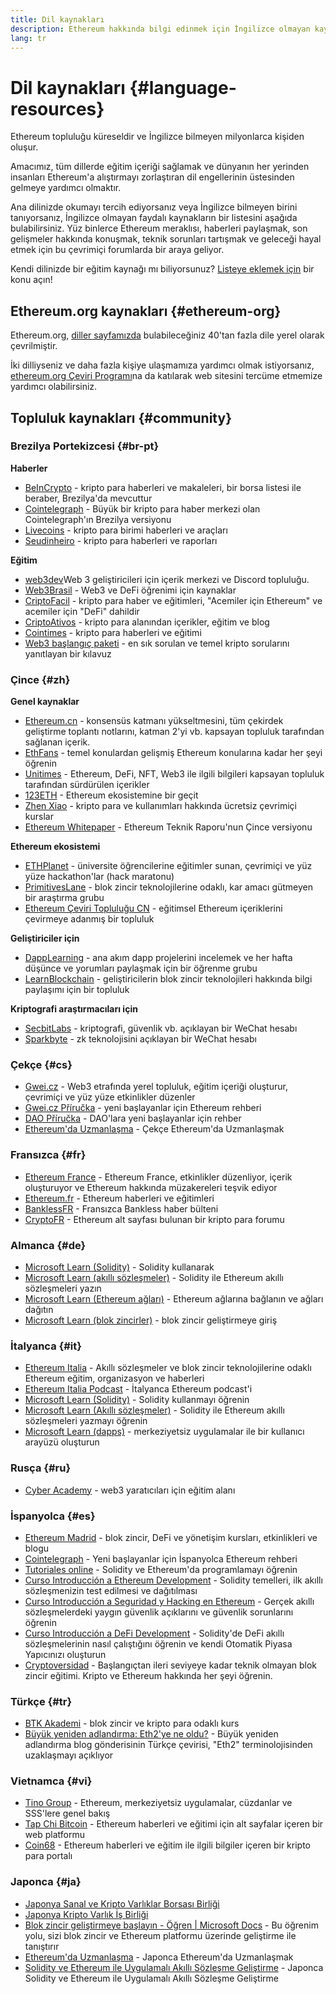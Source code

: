 ```yaml
---
title: Dil kaynakları
description: Ethereum hakkında bilgi edinmek için İngilizce olmayan kaynaklar
lang: tr
---
```


# Dil kaynakları {#language-resources}

Ethereum topluluğu küreseldir ve İngilizce bilmeyen milyonlarca kişiden oluşur.

Amacımız, tüm dillerde eğitim içeriği sağlamak ve dünyanın her yerinden insanları Ethereum'a alıştırmayı zorlaştıran dil engellerinin üstesinden gelmeye yardımcı olmaktır.

Ana dilinizde okumayı tercih ediyorsanız veya İngilizce bilmeyen birini tanıyorsanız, İngilizce olmayan faydalı kaynakların bir listesini aşağıda bulabilirsiniz. Yüz binlerce Ethereum meraklısı, haberleri paylaşmak, son gelişmeler hakkında konuşmak, teknik sorunları tartışmak ve geleceği hayal etmek için bu çevrimiçi forumlarda bir araya geliyor.

Kendi dilinizde bir eğitim kaynağı mı biliyorsunuz? [Listeye eklemek için](https://github.com/ethereum/ethereum-org-website/issues/new/choose) bir konu açın!

## Ethereum.org kaynakları {#ethereum-org}

Ethereum.org, [diller sayfamızda](/languages) bulabileceğiniz 40'tan fazla dile yerel olarak çevrilmiştir.

İki dilliyseniz ve daha fazla kişiye ulaşmamıza yardımcı olmak istiyorsanız, [ethereum.org Çeviri Programı](/contributing/translation-program/#translation-program)na da katılarak web sitesini tercüme etmemize yardımcı olabilirsiniz.

## Topluluk kaynakları {#community}

### Brezilya Portekizcesi {#br-pt}

**Haberler**

- [BeInCrypto](http://www.beincrypto.com.br) - kripto para haberleri ve makaleleri, bir borsa listesi ile beraber, Brezilya'da mevcuttur
- [Cointelegraph](http://cointelegraph.com.br/category/analysis) - Büyük bir kripto para haber merkezi olan Cointelegraph'ın Brezilya versiyonu
- [Livecoins](http://www.livecoins.com.br/ethereum) - kripto para birimi haberleri ve araçları
- [Seudinheiro](http://www.seudinheiro.com/criptomoedas/) - kripto para haberleri ve raporları

**Eğitim**

- [web3dev](https://www.web3dev.com.br/)Web 3 geliştiricileri için içerik merkezi ve Discord topluluğu.
- [Web3Brasil](https://github.com/web3brasil/web3brasil) - Web3 ve DeFi öğrenimi için kaynaklar
- [CriptoFacil](http://www.criptofacil.com/ultimas-noticias/) - kripto para haber ve eğitimleri, "Acemiler için Ethereum" ve acemiler için "DeFi" dahildir
- [CriptoAtivos](http://www.criptoativos.wiki.br/) - kripto para alanından içerikler, eğitim ve blog
- [Cointimes](http://www.cointimes.com.br/) - kripto para haberleri ve eğitimi
- [Web3 başlangıç paketi](https://docs.google.com/document/d/1X8PSTFH7FTw9J-gbKWM6Y430SWCBT8d4t4pJgFQHJ8E/) - en sık sorulan ve temel kripto sorularını yanıtlayan bir kılavuz

### Çince {#zh}

**Genel kaynaklar**

- [Ethereum.cn](https://www.ethereum.cn/) - konsensüs katmanı yükseltmesini, tüm çekirdek geliştirme toplantı notlarını, katman 2'yi vb. kapsayan topluluk tarafından sağlanan içerik.
- [EthFans](https://github.com/editor-Ajian/EthFans.org-annual-collected-works/) - temel konulardan gelişmiş Ethereum konularına kadar her şeyi öğrenin
- [Unitimes](https://mp.weixin.qq.com/s/tvloZSDBSOQN9zDQj_91kA) - Ethereum, DeFi, NFT, Web3 ile ilgili bilgileri kapsayan topluluk tarafından sürdürülen içerikler
- [123ETH](https://123eth.org/) - Ethereum ekosistemine bir geçit
- [Zhen Xiao](http://zhenxiao.com/blockchain/) - kripto para ve kullanımları hakkında ücretsiz çevrimiçi kurslar
- [Ethereum Whitepaper](https://github.com/ethereum/wiki/wiki/[%E4%B8%AD%E6%96%87]-%E4%BB%A5%E5%A4%AA%E5%9D%8A%E7%99%BD%E7%9A%AE%E4%B9%A6) - Ethereum Teknik Raporu'nun Çince versiyonu

**Ethereum ekosistemi**

- [ETHPlanet](https://www.ethplanet.org/) - üniversite öğrencilerine eğitimler sunan, çevrimiçi ve yüz yüze hackathon'lar (hack maratonu)
- [PrimitivesLane](https://www.primitiveslane.org/) - blok zincir teknolojilerine odaklı, kar amacı gütmeyen bir araştırma grubu
- [Ethereum Çeviri Topluluğu CN](https://www.notion.so/Ethereum-Translation-Community-CN-05375fe0a94c4214acaf90f42ba40171) - eğitimsel Ethereum içeriklerini çevirmeye adanmış bir topluluk

**Geliştiriciler için**

- [DappLearning](https://github.com/Dapp-Learning-DAO/Dapp-Learning) - ana akım dapp projelerini incelemek ve her hafta düşünce ve yorumları paylaşmak için bir öğrenme grubu
- [LearnBlockchain](https://learnblockchain.cn/) - geliştiricilerin blok zincir teknolojileri hakkında bilgi paylaşımı için bir topluluk

**Kriptografi araştırmacıları için**

- [SecbitLabs](https://mp.weixin.qq.com/s/69_tqBJpr_sbaKtR1sBRMw) - kriptografi, güvenlik vb. açıklayan bir WeChat hesabı
- [Sparkbyte](https://mp.weixin.qq.com/s/9KgKTc_jtJ7bWKdbNPoqvQ) - zk teknolojisini açıklayan bir WeChat hesabı

### Çekçe {#cs}

- [Gwei.cz](https://gwei.cz) - Web3 etrafında yerel topluluk, eğitim içeriği oluşturur, çevrimiçi ve yüz yüze etkinlikler düzenler
- [Gwei.cz Příručka](https://prirucka.gwei.cz/) - yeni başlayanlar için Ethereum rehberi
- [DAO Příručka](https://dao.gwei.cz/) - DAO'lara yeni başlayanlar için rehber
- [Ethereum'da Uzmanlaşma](https://ipfs.infura-ipfs.io/ipfs/bafybeidvuxhnsgfx3tncpfxheqglkjwmdxclknlgd7s7qggd2a6bzgb27m) - Çekçe Ethereum'da Uzmanlaşmak

### Fransızca {#fr}

- [Ethereum France](https://www.ethereum-france.com/) - Ethereum France, etkinlikler düzenliyor, içerik oluşturuyor ve Ethereum hakkında müzakereleri teşvik ediyor
- [Ethereum.fr](https://ethereum.fr/) - Ethereum haberleri ve eğitimleri
- [BanklessFR](https://banklessfr.substack.com/) - Fransızca Bankless haber bülteni
- [CryptoFR](https://cryptofr.com/category/44/ethereum-general) - Ethereum alt sayfası bulunan bir kripto para forumu

### Almanca {#de}

- [Microsoft Learn (Solidity)](https://docs.microsoft.com/de-de/learn/modules/blockchain-learning-solidity/) - Solidity kullanarak
- [Microsoft Learn (akıllı sözleşmeler)](https://docs.microsoft.com/de-de/learn/modules/blockchain-solidity-ethereum-smart-contracts/) - Solidity ile Ethereum akıllı sözleşmeleri yazın
- [Microsoft Learn (Ethereum ağları)](https://docs.microsoft.com/de-de/learn/modules/blockchain-ethereum-networks/) - Ethereum ağlarına bağlanın ve ağları dağıtın
- [Microsoft Learn (blok zincirler)](https://docs.microsoft.com/de-de/learn/paths/ethereum-blockchain-development/) - blok zincir geliştirmeye giriş

### İtalyanca {#it}

- [Ethereum Italia](https://www.ethereum-italia.it/) - Akıllı sözleşmeler ve blok zincir teknolojilerine odaklı Ethereum eğitim, organizasyon ve haberleri
- [Ethereum Italia Podcast](https://www.ethereum-italia.it/podcast/) - İtalyanca Ethereum podcast'i
- [Microsoft Learn (Solidity)](https://docs.microsoft.com/it-it/learn/modules/blockchain-learning-solidity/) - Solidity kullanmayı öğrenin
- [Microsoft Learn (Akıllı sözleşmeler)](https://docs.microsoft.com/it-it/learn/modules/blockchain-solidity-ethereum-smart-contracts/) - Solidity ile Ethereum akıllı sözleşmeleri yazmayı öğrenin
- [Microsoft Learn (dapps)](https://docs.microsoft.com/it-it/learn/modules/blockchain-create-ui-decentralized-apps/) - merkeziyetsiz uygulamalar ile bir kullanıcı arayüzü oluşturun

### Rusça {#ru}

- [Cyber Academy](https://cyberacademy.dev) - web3 yaratıcıları için eğitim alanı

### İspanyolca {#es}

- [Ethereum Madrid](https://ethereummadrid.com/) - blok zincir, DeFi ve yönetişim kursları, etkinlikleri ve blogu
- [Cointelegraph](https://es.cointelegraph.com/ethereum-for-beginners) - Yeni başlayanlar için İspanyolca Ethereum rehberi
- [Tutoriales online](https://tutoriales.online/curso/solidity) - Solidity ve Ethereum'da programlamayı öğrenin
- [Curso Introducción a Ethereum Development](https://youtube.com/playlist?list=PLTqiwJDd_R8y9pfUBjhkVa1IDMwyQz-fU) - Solidity temelleri, ilk akıllı sözleşmenizin test edilmesi ve dağıtılması
- [Curso Introducción a Seguridad y Hacking en Ethereum](https://youtube.com/playlist?list=PLTqiwJDd_R8yHOvteko_DmUxUTMHnlfci) - Gerçek akıllı sözleşmelerdeki yaygın güvenlik açıklarını ve güvenlik sorunlarını öğrenin
- [Curso Introducción a DeFi Development](https://youtube.com/playlist?list=PLTqiwJDd_R8zZiP9_jNdaPqA3HqoW2lrS) - Solidity'de DeFi akıllı sözleşmelerinin nasıl çalıştığını öğrenin ve kendi Otomatik Piyasa Yapıcınızı oluşturun
- [Cryptoversidad](https://www.youtube.com/c/Cryptoversidad) - Başlangıçtan ileri seviyeye kadar teknik olmayan blok zincir eğitimi. Kripto ve Ethereum hakkında her şeyi öğrenin.

### Türkçe {#tr}

- [BTK Akademi](https://www.btkakademi.gov.tr/portal/course/blokzincir-ve-kripto-paralar-10569#!/about) - blok zincir ve kripto para odaklı kurs
- [Büyük yeniden adlandırma: Eth2'ye ne oldu?](https://miningturkiye.org/konu/ethereum-madenciligi-bitiyor-mu-onemli-gelisme.655/) - Büyük yeniden adlandırma blog gönderisinin Türkçe çevirisi, "Eth2" terminolojisinden uzaklaşmayı açıklıyor

### Vietnamca {#vi}

- [Tino Group](https://wiki.tino.org/ethereum-la-gi/) - Ethereum, merkeziyetsiz uygulamalar, cüzdanlar ve SSS'lere genel bakış
- [Tap Chi Bitcoin](https://tapchibitcoin.io/tap-chi/tin-tuc-ethereum-eth) - Ethereum haberleri ve eğitimi için alt sayfalar içeren bir web platformu
- [Coin68](https://coin68.com/ethereum-tieu-diem/) - Ethereum haberleri ve eğitim ile ilgili bilgiler içeren bir kripto para portalı

### Japonca {#ja}

- [Japonya Sanal ve Kripto Varlıklar Borsası Birliği](https://jvcea.or.jp/)
- [Japonya Kripto Varlık İş Birliği](https://cryptocurrency-association.org/)
- [Blok zincir geliştirmeye başlayın - Öğren | Microsoft Docs](https://docs.microsoft.com/ja-jp/learn/paths/ethereum-blockchain-development/) - Bu öğrenim yolu, sizi blok zincir ve Ethereum platformu üzerinde geliştirme ile tanıştırır
- [Ethereum'da Uzmanlaşma](https://www.oreilly.co.jp/books/9784873118963/) - Japonca Ethereum'da Uzmanlaşmak
- [Solidity ve Ethereum ile Uygulamalı Akıllı Sözleşme Geliştirme](https://www.oreilly.co.jp/books/9784873119342/) - Japonca Solidity ve Ethereum ile Uygulamalı Akıllı Sözleşme Geliştirme
